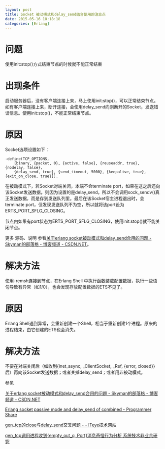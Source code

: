 ```yaml
---
layout: post
title: Socket 被动模式和delay_send结合使用的注意点
date: 2015-05-16 18:18:18
categories: [Erlang]
---
```


# 问题

使用init:stop()方式结束节点的时候就不能正常结束

# 出现条件

启动服务器后，没有客户端连接上来，马上使用init:stop()，可以正常结束节点。
如有客户端连接上来，断开连接，会使用delay_send向刚断开的Socket，发送错误信息。使用init:stop()，不能正常结束节点。

# 原因

Socket选项设置如下：

    -define(TCP_OPTIONS,
        [binary, {packet, 0}, {active, false}, {reuseaddr, true}, {nodelay, false},
        {delay_send, true}, {send_timeout, 5000}, {keepalive, true}, {exit_on_close, true}]).

在被动模式下，若Socket对端关闭，本端不会terminate port，如果在这之后还向该Socket发送数据，则因为设置的是delay_send，所以不会调用sock_sendv()真正发送数据，而是存到发送队列里。最后在该Socket宿主进程退出时，会terminate port，但发现发送队列不为空，所以就将该port设为ERTS_PORT_SFLG_CLOSING。

节点内如果有port状态为ERTS_PORT_SFLG_CLOSING，使用init:stop()就不能关闭节点。

更多 源码、说明 参看[关于erlang socket被动模式和delay_send合用的问题 - Skyman的部落格 - 博客频道 - CSDN.NET](http://blog.csdn.net/skymanwu/article/details/8739248)。

# 解决方法

使用-remsh连接到节点，在Erlang Shell 中执行函数装载配置数据，执行一些语句导致有异常（如1/0），也会发现存放配置数据的ETS不见了。

# 原因

Erlang Shell遇到异常，会重新创建一个Shell，相当于重新创建1个进程。原来的进程结束，由它创建的ETS也会消失。

# 解决方法

不要在对端关闭后（如收到{inet_async, _ClientSocket, _Ref, {error, closed}}后）再向该Socket发送数据；或者关掉delay_send；或者用非被动模式。


参见

[关于erlang socket被动模式和delay_send合用的问题 - Skyman的部落格 - 博客频道 - CSDN.NET](http://blog.csdn.net/skymanwu/article/details/8739248)

[Erlang socket passive mode and delay_send of combined - Programmer Share](http://www.programmershare.com/1827715/)

[gen_tcp的close与delay_send交叉问题 - - ITeye技术网站](http://wqtn22.iteye.com/blog/1765741)

[gen_tcp调用进程收到{empty_out_q, Port}消息奇怪行为分析  系统技术非业余研究](http://blog.yufeng.info/archives/1489)
